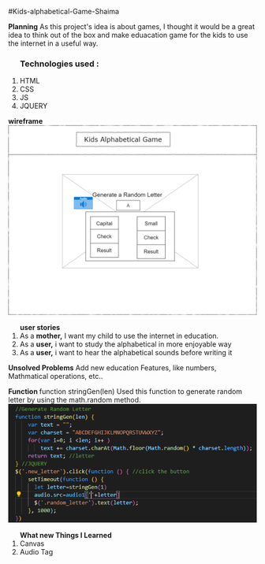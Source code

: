 #Kids-alphabetical-Game-Shaima

<b>Planning</b>
As this project's idea is about games, I thought it would be a great idea to think out of the box and make eduacation game for the kids to use the internet in a useful way.

<ol><h3>Technologies used :</h3>
<li>HTML</li>
<li>CSS</li>
<li>JS</li>
<li>JQUERY</li>
</ol>

<b>wireframe</b>
<img src="P1WireFrame.png" title="P1"/>

<ol><b>user stories</b>
<li>As a <b>mother,</b> I want my child to use the internet in education.</li>
<li>As a <b>user,</b> i want to study the alphabetical in more enjoyable way </li>
<li>As a <b>user,</b> i want to hear the alphabetical sounds before writing it</li>
</ol>

<b>Unsolved Problems</b>
Add new education Features, like numbers, Mathmatical operations, etc..

<b>Function </b>
function stringGen(len) 
Used this function to generate random letter by using the math.random method.
<img src="Screenshot_4.png" title="P1"/>

<ol><b>What new Things I Learned </b>
<li>Canvas</li>
<li>Audio Tag</li></ol>
